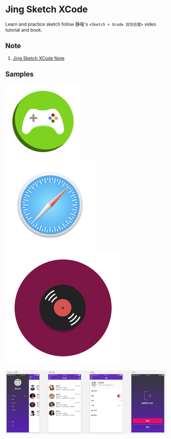 # Jing Sketch XCode

Learn and practice sketch follow 静电's `<Sketch + Xcode 双剑合璧>` video tutorial and book.

## Note

1. [Jing Sketch XCode Note](./note/jing-sketch-xcode-note.md)

## Samples

![](./note/art/1_panel.png) ![](./note/art/3_safari.png) ![](./note/art/2_track.png) 

![](./note/art/4_inbox.png)
